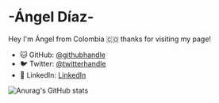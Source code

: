 # -Ángel Díaz-

Hey I'm Ángel from Colombia 🇨🇴 thanks for visiting my page!

- 🐱 GitHub: [@githubhandle](https://github.com/ad9311)
- 🐦 Twitter: [@twitterhandle](https://twitter.com/adiaz9311)
- 📰 LinkedIn: [LinkedIn](https://www.linkedin.com/in/ad9311/)

![Anurag's GitHub stats](https://github-readme-stats.vercel.app/api?username=ad9311&show_icons=true&theme=tokyonight)

